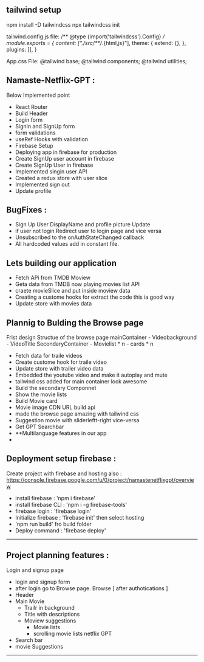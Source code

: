 
## tailwind setup

npm install -D tailwindcss
npx tailwindcss init

tailwind.config.js file:
/** @type {import('tailwindcss').Config} */
module.exports = {
  content: ["./src/**/*.{html,js}"],
  theme: {
    extend: {},
  },
  plugins: [],
}

App.css File:
@tailwind base;
@tailwind components;
@tailwind utilities;

## Namaste-Netflix-GPT :
Below Implemented point
- React Router
- Build Header
- Login form
- Signin and SignUp form
- form validations
- useRef Hooks with validation
- Firebase Setup
- Deploying app in firebase for production
- Create SignUp user account in firebase
- Create SignUp User in firebase
- Implemented singin user API
- Created a redux store with user slice
- Implemented sign out
- Update profile
## BugFixes :
  - Sign Up User DisplayName and profile picture Update
  - if user not login Redirect user to login page and vice versa
- Unsubscribed to the onAuthStateChanged callback 
- All hardcoded values add in constant file.

## Lets building our application
  - Fetch APi from TMDB Moview 
  - Geta data from TMDB now playing movies list API
  - craete movieSlice and put inside moview data
  - Creating a custome hooks for extract the code this ia good way
  - Update store with movies data
   
## Plannig to Bulding the Browse page 
  Frist design Structue of the browse page
    mainContainer
      - Videobackground
      - VideoTitle
    SecondaryContainer
      - Movielist * n
      -  cards * n   
- Fetch data for traile videos
- Create custome hook for traile video
- Update store with trailer video data
- Embedded the youtube video and make it autoplay and mute
- tailwind css added for main container look awesome
- Build the secondary Componnet
- Show the movie lists
- Build Movie card
- Movie image CDN URL build api 
- made the browse page amazing with tailwind css
- Suggestion movie with sliderleftt-right vice-versa
- Get GPT Searchbar
- **Multilanguage features in our app
- 


## Deployment setup firebase :
Create project with firebase and hosting also :
https://console.firebase.google.com/u/0/project/namastenetflixgpt/overview
 - install firebase : 'npm i firebase'
 - install firebase CLI : 'npm i -g firebase-tools'
 - firebase login : 'firebase login'
 - Initialize firebase : 'firebase init' then select hosting
 - 'npm run build' fro build folder
 - Deploy command : 'firebase deploy'
------------------------------------------------------------
## Project planning features :
Login and signup page
  - login and signup form
  - after login go to Browse page.
Browse [ after authotications ]
  - Header
  - Main Movie
      - Trailr in background
      - Title with descriptions
      - Moview suggestions
        - Movie lists
        - scrolling movie lists
netflix GPT
  - Search bar
  - movie Suggestions
----------------------  